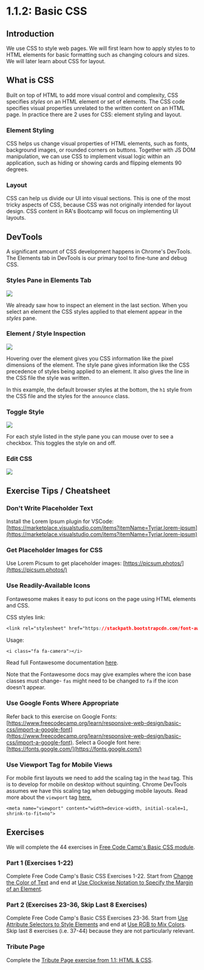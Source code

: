 # 1.1.2: Basic CSS

## Introduction

We use CSS to style web pages. We will first learn how to apply styles to to HTML elements for basic formatting such as changing colours and sizes. We will later learn about CSS for layout.

## What is CSS

Built on top of HTML to add more visual control and complexity, CSS specifies _styles_ on an HTML element or set of elements. The CSS code specifies visual properties unrelated to the written content on an HTML page. In practice there are 2 uses for CSS: element styling and layout.

### **Element Styling**

CSS helps us change visual properties of HTML elements, such as fonts, background images, or rounded corners on buttons. Together with JS DOM manipulation, we can use CSS to implement visual logic within an application, such as hiding or showing cards and flipping elements 90 degrees.

### **Layout**

CSS can help us divide our UI into visual sections. This is one of the most tricky aspects of CSS, because CSS was not originally intended for layout design. CSS content in RA's Bootcamp will focus on implementing UI layouts.

## DevTools

A significant amount of CSS development happens in Chrome's DevTools. The Elements tab in DevTools is our primary tool to fine-tune and debug CSS.

### Styles Pane in Elements Tab

![](../../.gitbook/assets/dt-css-main.jpg)

We already saw how to inspect an element in the last section. When you select an element the CSS styles applied to that element appear in the _styles_ pane.

### Element / Style Inspection

![](../../.gitbook/assets/dt-css-hover.jpg)

Hovering over the element gives you CSS information like the pixel dimensions of the element. The style pane gives information like the CSS precedence of styles being applied to an element. It also gives the line in the CSS file the style was written.

In this example, the default browser styles at the bottom, the `h1` style from the CSS file and the styles for the `announce` class.

### Toggle Style

![](../../.gitbook/assets/dt-css-check.jpg)

For each style listed in the style pane you can mouse over to see a checkbox. This toggles the style on and off.

### Edit CSS

![](../../.gitbook/assets/dt-css-add.jpg)

## Exercise Tips / Cheatsheet

### Don't Write Placeholder Text

Install the Lorem Ipsum plugin for VSCode: [https://marketplace.visualstudio.com/items?itemName=Tyriar.lorem-ipsum](https://marketplace.visualstudio.com/items?itemName=Tyriar.lorem-ipsum)

### Get Placeholder Images for CSS

Use Lorem Picsum to get placeholder images: [https://picsum.photos/](https://picsum.photos/)

### Use Readily-Available Icons

Fontawesome makes it easy to put icons on the page using HTML elements and CSS.

CSS styles link:

```css
<link rel="stylesheet" href="https://stackpath.bootstrapcdn.com/font-awesome/4.7.0/css/font-awesome.min.css" crossorigin="anonymous">
```

Usage:

```css
<i class="fa fa-camera"></i>
```

Read full Fontawesome documentation [here](https://fontawesome.com/how-to-use/on-the-web/referencing-icons/basic-use).

Note that the Fontawesome docs may give examples where the icon base classes must change- `fas` might need to be changed to `fa` if the icon doesn't appear.

### Use Google Fonts Where Appropriate

Refer back to this exercise on Google Fonts: [https://www.freecodecamp.org/learn/responsive-web-design/basic-css/import-a-google-font](https://www.freecodecamp.org/learn/responsive-web-design/basic-css/import-a-google-font). Select a Google font here: [https://fonts.google.com/](https://fonts.google.com/)

### Use Viewport Tag for Mobile Views

For mobile first layouts we need to add the scaling tag in the `head` tag. This is to develop for mobile on desktop without squinting. Chrome DevTools assumes we have this scaling tag when debugging mobile layouts. Read more about the `viewport` tag [here.](https://developer.mozilla.org/en-US/docs/Web/HTML/Viewport_meta_tag)

```markup
<meta name="viewport" content="width=device-width, initial-scale=1, shrink-to-fit=no">
```

## Exercises

We will complete the 44 exercises in [Free Code Camp's Basic CSS module](https://www.freecodecamp.org/learn/responsive-web-design/basic-css/).

### Part 1 \(Exercises 1-22\)

Complete Free Code Camp's Basic CSS Exercises 1-22. Start from [Change the Color of Text](https://www.freecodecamp.org/learn/responsive-web-design/basic-css/change-the-color-of-text) and end at [Use Clockwise Notation to Specify the Margin of an Element](https://www.freecodecamp.org/learn/responsive-web-design/basic-css/use-clockwise-notation-to-specify-the-margin-of-an-element).

### Part 2 \(Exercises 23-36, Skip Last 8 Exercises\)

Complete Free Code Camp's Basic CSS Exercises 23-36. Start from [Use Attribute Selectors to Style Elements](https://www.freecodecamp.org/learn/responsive-web-design/basic-css/use-attribute-selectors-to-style-elements) and end at [Use RGB to Mix Colors](https://www.freecodecamp.org/learn/responsive-web-design/basic-css/use-rgb-to-mix-colors). Skip last 8 exercises \(i.e. 37-44\) because they are not particularly relevant.

### Tribute Page

Complete the [Tribute Page exercise from 1.1: HTML & CSS](./#tribute-page).

